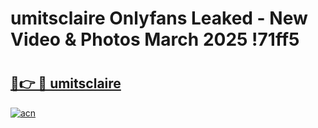 # umitsclaire Onlyfans Leaked - New Video & Photos March 2025 !71ff5

# <h2><a href="https://1fav5w.iuczelnia.edu.pl?title=umitsclaire&ref=71ff5">🔗👉 🔴 umitsclaire</a></h2>

[![acn](https://github.com/user-attachments/assets/0f9c940e-d8b0-45ae-aac7-cd30a18b3e1c)](https://1fav5w.iuczelnia.edu.pl?title=umitsclaire&ref=71ff5)

